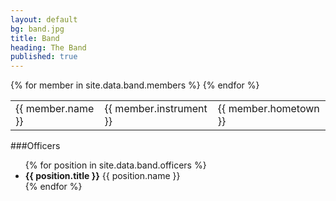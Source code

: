 ```yaml
---
layout: default
bg: band.jpg
title: Band
heading: The Band
published: true
---
```


<table class="table">
	<tbody>
		{% for member in site.data.band.members %}	
			<tr>
				<td class="xs-strong">{{ member.name }}</td>
				<td>{{ member.instrument }}</td>
				<td>{{ member.hometown }}</td>
			</tr>
		{% endfor %}
	</tbody>
</table>

###Officers
<ul class="unstyled ul-xs-table">
	{% for position in site.data.band.officers %}
		<li><strong class="inline-h">{{ position.title }}</strong> {{ position.name }}</li>	
	{% endfor %}
</ul>